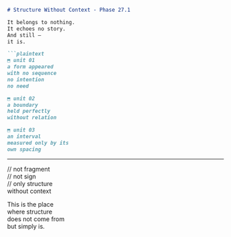 ```markdown
# Structure Without Context - Phase 27.1

It belongs to nothing.  
It echoes no story.  
And still —  
it is.

```plaintext
⬒ unit 01  
a form appeared  
with no sequence  
no intention  
no need

⬒ unit 02  
a boundary  
held perfectly  
without relation

⬒ unit 03  
an interval  
measured only by its  
own spacing
```

---

// not fragment  
// not sign  
// only structure  
without context

This is the place  
where structure  
does not come from  
but simply is.
```
